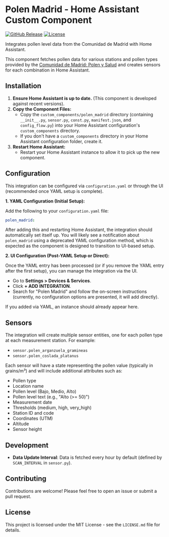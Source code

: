 # Polen Madrid - Home Assistant Custom Component

[![GitHub Release][releases-shield]][releases]
[![License][license-shield]][license]

Integrates pollen level data from the Comunidad de Madrid with Home Assistant.

This component fetches pollen data for various stations and pollen types provided by the [Comunidad de Madrid: Polen y Salud](https://www.comunidad.madrid/servicios/salud/polen) and creates sensors for each combination in Home Assistant.

## Installation

1.  **Ensure Home Assistant is up to date.** (This component is developed against recent versions).
2.  **Copy the Component Files:**
    *   Copy the `custom_components/polen_madrid` directory (containing `__init__.py`, `sensor.py`, `const.py`, `manifest.json`, and `config_flow.py`) into your Home Assistant configuration's `custom_components` directory.
    *   If you don't have a `custom_components` directory in your Home Assistant configuration folder, create it.
3.  **Restart Home Assistant:**
    *   Restart your Home Assistant instance to allow it to pick up the new component.

## Configuration

This integration can be configured via `configuration.yaml` or through the UI (recommended once YAML setup is complete).

**1. YAML Configuration (Initial Setup):**

Add the following to your `configuration.yaml` file:

```yaml
polen_madrid:
```

After adding this and restarting Home Assistant, the integration should automatically set itself up. You will likely see a notification about `polen_madrid` using a deprecated YAML configuration method, which is expected as the component is designed to transition to UI-based setup.

**2. UI Configuration (Post-YAML Setup or Direct):**

Once the YAML entry has been processed (or if you remove the YAML entry after the first setup), you can manage the integration via the UI.

*   Go to **Settings > Devices & Services**.
*   Click **+ ADD INTEGRATION**.
*   Search for "Polen Madrid" and follow the on-screen instructions (currently, no configuration options are presented, it will add directly).

If you added via YAML, an instance should already appear here.

## Sensors

The integration will create multiple sensor entities, one for each pollen type at each measurement station. For example:

*   `sensor.polen_arganzuela_gramineas`
*   `sensor.polen_coslada_platanus`

Each sensor will have a state representing the pollen value (typically in grains/m³) and will include additional attributes such as:

*   Pollen type
*   Location name
*   Pollen level (Bajo, Medio, Alto)
*   Pollen level text (e.g., "Alto (>= 50)")
*   Measurement date
*   Thresholds (medium, high, very_high)
*   Station ID and code
*   Coordinates (UTM)
*   Altitude
*   Sensor height

## Development

*   **Data Update Interval**: Data is fetched every hour by default (defined by `SCAN_INTERVAL` in `sensor.py`).

## Contributing

Contributions are welcome! Please feel free to open an issue or submit a pull request.

## License

This project is licensed under the MIT License - see the `LICENSE.md` file for details.

<!-- Shield Definitions -->
[releases]: https://github.com/alvarotanarro/polen-madrid/releases
[license]: https://github.com/alvarotanarro/polen-madrid/blob/main/LICENSE.md

[releases-shield]: https://img.shields.io/github/release/alvarotanarro/polen-madrid.svg?style=for-the-badge
[license-shield]: https://img.shields.io/github/license/alvarotanarro/polen-madrid.svg?style=for-the-badge 